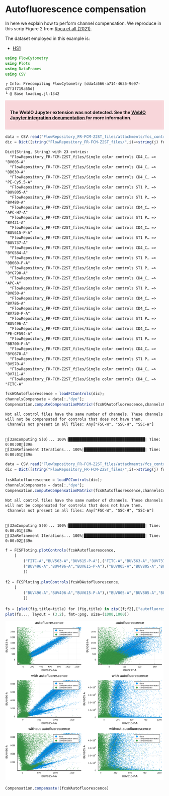 # Autofluorescence compensation

In here we explain how to perform channel compensation. We reproduce in this scrip Figure 2 from [Roca et all (2021)](https://www.nature.com/articles/s41467-021-23126-8).

The dataset employed in this example is:

 - [HS1](https://flowrepository.org/id/FR-FCM-Z2ST)


```julia
using FlowCytometry
using Plots
using DataFrames
using CSV
```

    ┌ Info: Precompiling FlowCytometry [dda4a566-a714-4635-9e97-d7f3f719a55d]
    └ @ Base loading.jl:1342



<div style="padding: 1em; background-color: #f8d6da; border: 1px solid #f5c6cb; font-weight: bold;">
<p>The WebIO Jupyter extension was not detected. See the
<a href="https://juliagizmos.github.io/WebIO.jl/latest/providers/ijulia/" target="_blank">
    WebIO Jupyter integration documentation
</a>
for more information.
</div>




```julia
data = CSV.read("FlowRepository_FR-FCM-Z2ST_files/attachments/fcs_control_hs1.csv",DataFrame)
dic = Dict([string("FlowRepository_FR-FCM-Z2ST_files/",i)=>string(j) for (i,j) in eachrow(data[:,["filename","dye"]])])
```




    Dict{String, String} with 23 entries:
      "FlowRepository_FR-FCM-Z2ST_files/Single color controls CD4_C… => "BV605-A"
      "FlowRepository_FR-FCM-Z2ST_files/Single color controls CD4_C… => "BB630-A"
      "FlowRepository_FR-FCM-Z2ST_files/Single color controls CD4_C… => "PE-Cy5.5-A"
      "FlowRepository_FR-FCM-Z2ST_files/Single color controls ST1 P… => "BUV805-A"
      "FlowRepository_FR-FCM-Z2ST_files/Single color controls ST1 P… => "BV480-A"
      "FlowRepository_FR-FCM-Z2ST_files/Single color controls CD4_C… => "APC-H7-A"
      "FlowRepository_FR-FCM-Z2ST_files/Single color controls ST1 P… => "BV421-A"
      "FlowRepository_FR-FCM-Z2ST_files/Single color controls CD4_C… => "BUV615-P-A"
      "FlowRepository_FR-FCM-Z2ST_files/Single color controls ST1 P… => "BUV737-A"
      "FlowRepository_FR-FCM-Z2ST_files/Single color controls CD4_C… => "BYG584-A"
      "FlowRepository_FR-FCM-Z2ST_files/Single color controls ST1 P… => "BB660-P-A"
      "FlowRepository_FR-FCM-Z2ST_files/Single color controls ST1 P… => "BYG790-A"
      "FlowRepository_FR-FCM-Z2ST_files/Single color controls CD4_C… => "APC-A"
      "FlowRepository_FR-FCM-Z2ST_files/Single color controls ST1 P… => "BV650-A"
      "FlowRepository_FR-FCM-Z2ST_files/Single color controls CD4_C… => "BV786-A"
      "FlowRepository_FR-FCM-Z2ST_files/Single color controls CD4_C… => "BV750-P-A"
      "FlowRepository_FR-FCM-Z2ST_files/Single color controls ST1 P… => "BUV496-A"
      "FlowRepository_FR-FCM-Z2ST_files/Single color controls CD4_C… => "PE-CF594-A"
      "FlowRepository_FR-FCM-Z2ST_files/Single color controls ST1 P… => "BB700-P-A"
      "FlowRepository_FR-FCM-Z2ST_files/Single color controls CD4_C… => "BYG670-A"
      "FlowRepository_FR-FCM-Z2ST_files/Single color controls ST1 P… => "BV570-A"
      "FlowRepository_FR-FCM-Z2ST_files/Single color controls CD4_C… => "BV711-A"
      "FlowRepository_FR-FCM-Z2ST_files/Single color controls CD4_C… => "FITC-A"




```julia
fcsWOAutofluorescence = loadFCControls(dic);
channelsCompensate = data[:,"dye"];
Compensation.computeCompensationMatrix!(fcsWOAutofluorescence,channelsCompensate=channelsCompensate)
```

    Not all control files have the same number of channels. These channels will not be compensated for controls that does not have them.
     Channels not present in all files: Any["FSC-W", "SSC-H", "SSC-W"]


    [32mComputing S(0)... 100%|██████████████████████████████████| Time: 0:00:08[39m
    [32mRefinement Iterations... 100%|███████████████████████████| Time: 0:00:01[39m



```julia
data = CSV.read("FlowRepository_FR-FCM-Z2ST_files/attachments/fcs_control_hs1_autofluorescence_correction.csv",DataFrame)
dic = Dict([string("FlowRepository_FR-FCM-Z2ST_files/",i)=>string(j) for (i,j) in eachrow(data[:,["filename","dye"]])])

fcsWAutofluorescence = loadFCControls(dic);
channelsCompensate = data[:,"dye"];
Compensation.computeCompensationMatrix!(fcsWAutofluorescence,channelsCompensate=channelsCompensate)
```

    Not all control files have the same number of channels. These channels will not be compensated for controls that does not have them.
     Channels not present in all files: Any["FSC-W", "SSC-H", "SSC-W"]


    [32mComputing S(0)... 100%|██████████████████████████████████| Time: 0:00:01[39m
    [32mRefinement Iterations... 100%|███████████████████████████| Time: 0:00:02[39m



```julia
f = FCSPloting.plotControls(fcsWAutofluorescence,
    [
        ("FITC-A","BUV563-A","BUV615-P-A"),("FITC-A","BUV563-A","BUV737-A"),
        ("BUV496-A","BUV496-A","BUV615-P-A"),("BUV805-A","BUV805-A","BUV615-P-A"),
        ])

f2 = FCSPloting.plotControls(fcsWOAutofluorescence,
    [
        ("BUV496-A","BUV496-A","BUV615-P-A"),("BUV805-A","BUV805-A","BUV615-P-A"),
        ])

fs = [plot(fig,title=title) for (fig,title) in zip([f;f2],["autofluorescence","autofluorescence","with autofluorescence","with autofluorescence","without autofluorescence","without autofluorescence"])]
plot(fs..., layout = (3,2), fmt=:png, size=(1000,1000))
```




    
![png](autofluorescence_files/autofluorescence_5_0.png)
    




```julia
Compensation.compensate!(fcsWAutofluorescence)
```
